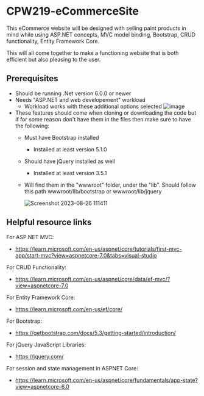 # CPW219-eCommerceSite
This eCommerce website will be designed with selling paint products in mind
while using ASP.NET concepts, MVC model binding, Bootstrap, CRUD functionality, Entity Framework Core.

This will all come together to make a functioning website that is both efficient but also pleasing to the user.

## Prerequisites
- Should be running .Net version 6.0.0 or newer
- Needs "ASP.NET and web developement" workload
   - Workload works with these additional options selected
![image](https://github.com/davischristianson/CPW219-eCommerceSite/assets/131329691/ed384cb0-d7cc-47c6-87bb-34c0c850a519)
- These features should come when cloning or downloading the code but if for some reason don't have them in the files then make sure to have the following:
  - Must have Bootstrap installed
     - Installed at least version 5.1.0
  - Should have jQuery installed as well
     - Installed at least version 3.5.1
  - Will find them in the "wwwroot" folder, under the "lib". Should follow this path wwwroot/lib/bootstrap or wwwroot/lib/jquery

    ![Screenshot 2023-08-26 111411](https://github.com/davischristianson/CPW219-eCommerceSite/assets/131329691/ecdfc6f4-e599-4462-bc7a-12f9a5dc5fdc)

## Helpful resource links
For ASP.NET MVC:
- https://learn.microsoft.com/en-us/aspnet/core/tutorials/first-mvc-app/start-mvc?view=aspnetcore-7.0&tabs=visual-studio

For CRUD Functionality:
- https://learn.microsoft.com/en-us/aspnet/core/data/ef-mvc/?view=aspnetcore-7.0

For Entity Framework Core:
- https://learn.microsoft.com/en-us/ef/core/

For Bootstrap:
- https://getbootstrap.com/docs/5.3/getting-started/introduction/

For jQuery JavaScript Libraries: 
- https://jquery.com/

For session and state management in ASPNET Core:
- https://learn.microsoft.com/en-us/aspnet/core/fundamentals/app-state?view=aspnetcore-6.0
